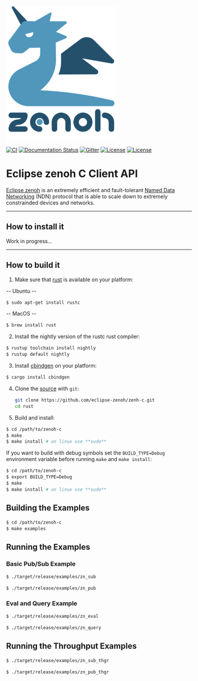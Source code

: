 ![zenoh banner](./zenoh-dragon.png)

[![CI](https://github.com/eclipse-zenoh/zenoh-c/workflows/CI/badge.svg)](https://github.com/eclipse-zenoh/zenoh-c/actions?query=workflow%3A%22CI%22)
[![Documentation Status](https://readthedocs.org/projects/zenoh-c/badge/?version=latest)](https://zenoh-c.readthedocs.io/en/latest/?badge=latest)
[![Gitter](https://badges.gitter.im/atolab/zenoh.svg)](https://gitter.im/atolab/zenoh?utm_source=badge&utm_medium=badge&utm_campaign=pr-badge)
[![License](https://img.shields.io/badge/License-EPL%202.0-blue)](https://choosealicense.com/licenses/epl-2.0/)
[![License](https://img.shields.io/badge/License-Apache%202.0-blue.svg)](https://opensource.org/licenses/Apache-2.0)


# Eclipse zenoh C Client API

[Eclipse zenoh](http://zenoh.io) is an extremely efficient and fault-tolerant [Named Data Networking](http://named-data.net) (NDN) protocol 
that is able to scale down to extremely constrainded devices and networks. 

-------------------------------
## How to install it

Work in progress...

-------------------------------
## How to build it 

1. Make sure that [rust](https://www.rust-lang.org) is available on your platform:

  -- Ubuntu -- 

  ```bash
  $ sudo apt-get install rustc
  ```

  -- MacOS -- 

  ```bash
  $ brew install rust
  ```

2. Install the nightly version of the rustc rust compiler:

  ```bash
  $ rustup toolchain install nightly
  $ rustup default nightly
  ```

3. Install [cbindgen](https://github.com/eqrion/cbindgen) on your platform:

  ```bash
  $ cargo install cbindgen
  ```

4. Clone the [source] with `git`:

   ```sh
   git clone https://github.com/eclipse-zenoh/zenh-c.git
   cd rust
   ```

[source]: https://github.com/eclipse-zenoh/zenh-c

5. Build and install:

  ```bash
  $ cd /path/to/zenoh-c
  $ make
  $ make install # on linux use **sudo**
  ```

If you want to build with debug symbols set the `BUILD_TYPE=Debug` environment variable before running `make` and `make install`:

  ```bash
  $ cd /path/to/zenoh-c
  $ export BUILD_TYPE=Debug 
  $ make
  $ make install # on linux use **sudo**
  ```

## Building the Examples

  ```bash
  $ cd /path/to/zenoh-c
  $ make examples
  ```

## Running the Examples

### Basic Pub/Sub Example
```bash
$ ./target/release/examples/zn_sub
```

```bash
$ ./target/release/examples/zn_pub
```

### Eval and Query Example
```bash
$ ./target/release/examples/zn_eval
```

```bash
$ ./target/release/examples/zn_query
```

## Running the Throughput Examples
```bash
$ ./target/release/examples/zn_sub_thgr
```

```bash
$ ./target/release/examples/zn_pub_thgr
```
